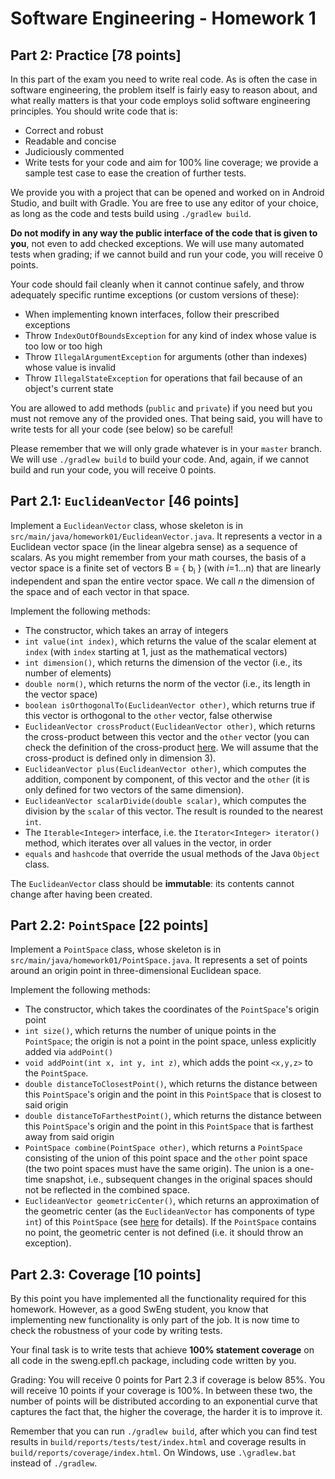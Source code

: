 # Software Engineering - Homework 1

## Part 2: Practice [78 points]

In this part of the exam you need to write real code. As is often the case in software engineering, the problem itself is fairly easy to reason about, and what really matters is that your code employs solid software engineering principles. You should write code that is:

- Correct and robust
- Readable and concise
- Judiciously commented
- Write tests for your code and aim for 100% line coverage; we provide a sample test case to ease the creation of further tests.

We provide you with a project that can be opened and worked on in Android Studio, and built with Gradle.
You are free to use any editor of your choice, as long as the code and tests build using `./gradlew build`.

**Do not modify in any way the public interface of the code that is given to you**, not even to add checked exceptions.
We will use many automated tests when grading; if we cannot build and run your code, you will receive 0 points.

Your code should fail cleanly when it cannot continue safely, and throw adequately specific runtime exceptions (or custom versions of these):

- When implementing known interfaces, follow their prescribed exceptions
- Throw `IndexOutOfBoundsException` for any kind of index whose value is too low or too high
- Throw `IllegalArgumentException` for arguments (other than indexes) whose value is invalid
- Throw `IllegalStateException` for operations that fail because of an object's current state

You are allowed to add methods (```public``` and ```private```) if you need but you must not remove any of the provided ones. That being said, you will have to write tests for all your code (see below) so be careful!

Please remember that we will only grade whatever is in your `master` branch. We will use `./gradlew build` to build your code. And, again, if we cannot build and run your code, you will receive 0 points.

## Part 2.1: `EuclideanVector` [46 points]

Implement a `EuclideanVector` class, whose skeleton is in `src/main/java/homework01/EuclideanVector.java`.
It represents a vector in a Euclidean vector space (in the linear algebra sense) as a sequence of scalars.
As you might remember from your math courses, the basis of a vector space is a finite set of vectors B = { b<sub>i</sub> } (with _i_=1...n) that are linearly independent and span the entire vector space.
We call _n_ the dimension of the space and of each vector in that space.

Implement the following methods:

- The constructor, which takes an array of integers
- `int value(int index)`, which returns the value of the scalar element at `index` (with `index` starting at 1, just as the mathematical vectors)
- `int dimension()`, which returns the dimension of the vector (i.e., its number of elements)
- `double norm()`, which returns the norm of the vector (i.e., its length in the vector space)
- `boolean isOrthogonalTo(EuclideanVector other)`, which returns true if this vector is orthogonal to the `other` vector, false otherwise
- `EuclideanVector crossProduct(EuclideanVector other)`, which returns the cross-product between this vector and the `other` vector (you can check the definition of the cross-product [here](https://en.wikipedia.org/wiki/Cross_product). We will assume that the cross-product is defined only in dimension 3).
- `EuclideanVector plus(EuclideanVector other)`, which computes the addition, component by component, of this vector and the `other` (it is only defined for two vectors of the same dimension).
- `EuclideanVector scalarDivide(double scalar)`, which computes the division by the `scalar` of this vector. The result is rounded to the nearest `int`.
- The `Iterable<Integer>` interface, i.e. the `Iterator<Integer> iterator()` method, which iterates over all values in the vector, in order
- `equals` and `hashcode` that override the usual methods of the Java `Object` class.

The `EuclideanVector` class should be **immutable**: its contents cannot change after having been created.

## Part 2.2: `PointSpace` [22 points]

Implement a `PointSpace` class, whose skeleton is in `src/main/java/homework01/PointSpace.java`. It represents a set of points around an origin point in three-dimensional Euclidean space.

Implement the following methods:

- The constructor, which takes the coordinates of the `PointSpace`'s origin point
- `int size()`, which returns the number of unique points in the `PointSpace`; the origin is not a point in the point space, unless explicitly added via `addPoint()`
- `void addPoint(int x, int y, int z)`, which adds the point `<x,y,z>` to the `PointSpace`.
- `double distanceToClosestPoint()`, which returns the distance between this `PointSpace`'s origin and the point in this `PointSpace` that is closest to said origin
- `double distanceToFarthestPoint()`, which returns the distance between this `PointSpace`'s origin and the point in this `PointSpace` that is farthest away from said origin
- `PointSpace combine(PointSpace other)`, which returns a `PointSpace` consisting of the union of this point space and the `other` point space (the two point spaces must have the same origin).
  The union is a one-time snapshot, i.e., subsequent changes in the original spaces should not be reflected in the combined space.
- `EuclideanVector geometricCenter()`, which returns an approximation of the geometric center (as the `EuclideanVector` has components of type `int`) of this `PointSpace` (see [here](https://en.wikipedia.org/wiki/Centroid) for details). If the `PointSpace` contains no point, the geometric center is not defined (i.e. it should throw an exception).

## Part 2.3: Coverage [10 points]

By this point you have implemented all the functionality required for this homework. However, as a good SwEng student, you know that implementing new functionality is only part of the job. It is now time to check the robustness of your code by writing tests.

Your final task is to write tests that achieve **100% statement coverage** on all code in the sweng.epfl.ch package, including code written by you.

Grading: You will receive 0 points for Part 2.3 if coverage is below 85%. You will receive 10 points if your coverage is 100%. In between these two, the number of points will be distributed according to an exponential curve that captures the fact that, the higher the coverage, the harder it is to improve it.

Remember that you can run `./gradlew build`, after which you can find test results in `build/reports/tests/test/index.html` and coverage results in `build/reports/coverage/index.html`. On Windows, use `.\gradlew.bat` instead of `./gradlew`.
